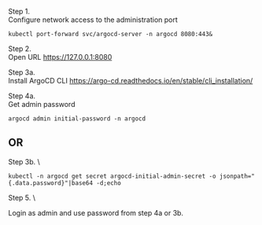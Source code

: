 Step 1. \
Configure network access to the administration port

```
kubectl port-forward svc/argocd-server -n argocd 8080:443&
```

Step 2. \
Open URL https://127.0.0.1:8080

Step 3a. \
Install ArgoCD CLI
https://argo-cd.readthedocs.io/en/stable/cli_installation/

Step 4a. \
Get admin password
```
argocd admin initial-password -n argocd
```

## OR

Step 3b. \
```
kubectl -n argocd get secret argocd-initial-admin-secret -o jsonpath="{.data.password}"|base64 -d;echo
```

Step 5. \

Login as admin and use password from step 4a or 3b.